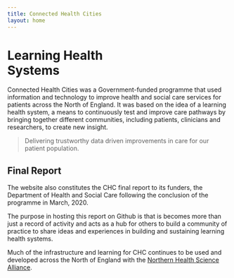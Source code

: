 ```yaml
---
title: Connected Health Cities
layout: home
---
```


#  Learning Health <br> Systems

Connected Health Cities was a Government-funded programme that used information and technology to improve health and social care services for patients across the North of England. It was based on the idea of a learning health system, a means to continuously test and improve care pathways by bringing together different communities, including patients, clinicians and researchers, to create new insight.

> Delivering trustworthy data driven improvements in care for our patient population.

## Final Report

The website also constitutes the CHC final report to its funders, the Department of Health and Social Care following the conclusion of the programme in March, 2020.

The purpose in hosting this report on Github is that is becomes more than just a record of activity and acts as a hub for others to build a community of practice to share ideas and experiences in building and sustaining learning health systems.

Much of the infrastructure and learning for CHC continues to be used and developed across the North of England with the [Northern Health Science Alliance](https://www.thenhsa.co.uk/).
